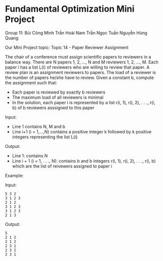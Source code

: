 # Fundamental Optimization Mini Project

Group 11:
Bùi Công Minh
Trần Hoài Nam
Trần Ngọc Tuấn
Nguyễn Hùng Quang

Our Mini Project topic:
Topic 14 - Paper Reviewer Assignment

The chair of a conference must assign scientific papers to reviewers in a balance way. There are N papers 1, 2, …, N and M reviewers 1, 2, …, M. Each paper i has a list L(i) of reviewers who are willing to review that paper. A review plan is an assignment reviewers to papers. The load of a reviewer is the number of papers he/she have to review. Given a constant b, compute the assignment such that:
- Each paper is reviewed by exactly b reviewers
- The maximum load of all reviewers is minimal
- In the solution, each paper i is represented by a list r(i, 1), r(i, 2), . . ., r(i, b) of b reviewers asssigned to this paper

Input:
- Line 1 contains N, M and b
- Line i+1 (i = 1,…,N) contains a positive integer k followed by k positive integers representing the list L(i)

Output:
- Line 1: contains N
- Line i + 1 (i = 1, . . ., N): contains b and b integers r(i, 1), r(i, 2), . . ., r(i, b) which are the list of reivewers assigned to paper i

Example:

Input:

    5 3 2
    3 1 2 3 
    2 1 2
    3 1 2 3
    3 1 2 3 
    2 1 3

Output:

    5
    2 1 2
    2 1 2
    2 3 1
    2 3 2
    2 3 1
